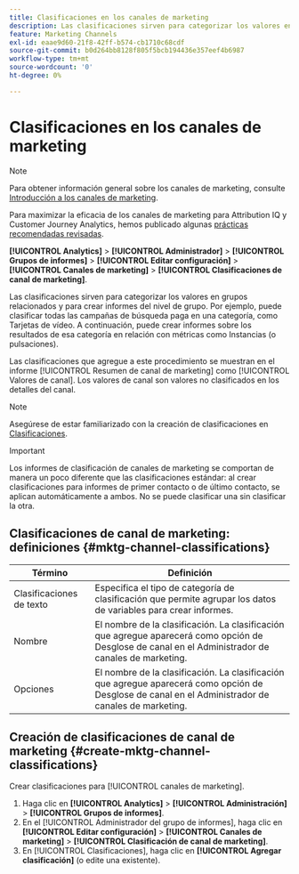 ```yaml
---
title: Clasificaciones en los canales de marketing
description: Las clasificaciones sirven para categorizar los valores en grupos relacionados y para crear informes del nivel de grupo. Por ejemplo, puede clasificar todas las campañas de búsqueda paga en una categoría, como Tarjetas de vídeo. A continuación, puede crear informes sobre los resultados de esa categoría en relación con métricas como Instancias (o pulsaciones).
feature: Marketing Channels
exl-id: eaae9d60-21f8-42ff-b574-cb1710c68cdf
source-git-commit: b0d264bb8128f805f5bcb194436e357eef4b6987
workflow-type: tm+mt
source-wordcount: '0'
ht-degree: 0%

---
```


# Clasificaciones en los canales de marketing

>[!NOTE]
>
> Para obtener información general sobre los canales de marketing, consulte [Introducción a los canales de marketing](/help/components/c-marketing-channels/c-getting-started-mchannel.md).
>
> Para maximizar la eficacia de los canales de marketing para Attribution IQ y Customer Journey Analytics, hemos publicado algunas [prácticas recomendadas revisadas](/help/components/c-marketing-channels/mchannel-best-practices.md).

**[!UICONTROL Analytics]** > **[!UICONTROL Administrador]** > **[!UICONTROL Grupos de informes]** > **[!UICONTROL Editar configuración]** > **[!UICONTROL Canales de marketing]** > **[!UICONTROL Clasificaciones de canal de marketing]**.

Las clasificaciones sirven para categorizar los valores en grupos relacionados y para crear informes del nivel de grupo. Por ejemplo, puede clasificar todas las campañas de búsqueda paga en una categoría, como Tarjetas de vídeo. A continuación, puede crear informes sobre los resultados de esa categoría en relación con métricas como Instancias (o pulsaciones).

Las clasificaciones que agregue a este procedimiento se muestran en el informe [!UICONTROL Resumen de canal de marketing] como [!UICONTROL Valores de canal]. Los valores de canal son valores no clasificados en los detalles del canal.

>[!NOTE]
>
>Asegúrese de estar familiarizado con la creación de clasificaciones en [Clasificaciones](/help/components/classifications/c-classifications.md).

>[!IMPORTANT]
>
>Los informes de clasificación de canales de marketing se comportan de manera un poco diferente que las clasificaciones estándar: al crear clasificaciones para informes de primer contacto o de último contacto, se aplican automáticamente a ambos. No se puede clasificar una sin clasificar la otra.

## Clasificaciones de canal de marketing: definiciones {#mktg-channel-classifications}

| Término | Definición |
|--- |--- |
| Clasificaciones de texto | Especifica el tipo de categoría de clasificación que permite agrupar los datos de variables para crear informes. |
| Nombre | El nombre de la clasificación. La clasificación que agregue aparecerá como opción de Desglose de canal en el Administrador de canales de marketing. |
| Opciones | El nombre de la clasificación. La clasificación que agregue aparecerá como opción de Desglose de canal en el Administrador de canales de marketing. |

## Creación de clasificaciones de canal de marketing {#create-mktg-channel-classifications}

Crear clasificaciones para [!UICONTROL canales de marketing].

1. Haga clic en **[!UICONTROL Analytics]** > **[!UICONTROL Administración]** > **[!UICONTROL Grupos de informes]**.
1. En el [!UICONTROL Administrador del grupo de informes], haga clic en **[!UICONTROL Editar configuración]** > **[!UICONTROL Canales de marketing]** > **[!UICONTROL Clasificación de canal de marketing]**.
1. En [!UICONTROL Clasificaciones], haga clic en **[!UICONTROL Agregar clasificación]** (o edite una existente).
